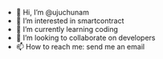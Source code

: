 - 👋 Hi, I’m @ujuchunam
- 👀 I’m interested in smartcontract
- 🌱 I’m currently learning coding
- 💞️ I’m looking to collaborate on developers
- 📫 How to reach me: send me an email


<!---
ujuchunam/ujuchunam is a ✨ special ✨ repository because its `README.md` (this file) appears on your GitHub profile.
You can click the Preview link to take a look at your changes.
--->

